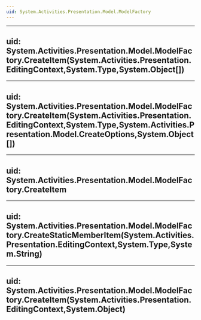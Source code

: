 ```yaml
---
uid: System.Activities.Presentation.Model.ModelFactory
---
```


---
uid: System.Activities.Presentation.Model.ModelFactory.CreateItem(System.Activities.Presentation.EditingContext,System.Type,System.Object[])
---

---
uid: System.Activities.Presentation.Model.ModelFactory.CreateItem(System.Activities.Presentation.EditingContext,System.Type,System.Activities.Presentation.Model.CreateOptions,System.Object[])
---

---
uid: System.Activities.Presentation.Model.ModelFactory.CreateItem
---

---
uid: System.Activities.Presentation.Model.ModelFactory.CreateStaticMemberItem(System.Activities.Presentation.EditingContext,System.Type,System.String)
---

---
uid: System.Activities.Presentation.Model.ModelFactory.CreateItem(System.Activities.Presentation.EditingContext,System.Object)
---
